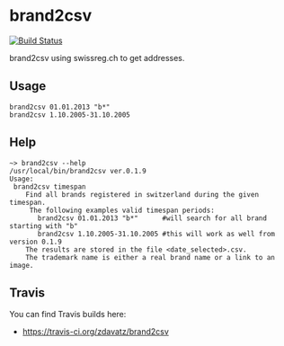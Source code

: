 # brand2csv

[![Build Status](https://secure.travis-ci.org/zdavatz/brand2csv.png)](http://travis-ci.org/zdavatz/brand2csv)

brand2csv using swissreg.ch to get addresses.

## Usage
```
brand2csv 01.01.2013 "b*"
brand2csv 1.10.2005-31.10.2005
```
## Help
```
~> brand2csv --help
/usr/local/bin/brand2csv ver.0.1.9
Usage:
 brand2csv timespan
    Find all brands registered in switzerland during the given timespan.
     The following examples valid timespan periods:
       brand2csv 01.01.2013 "b*"      #will search for all brand starting with "b"
       brand2csv 1.10.2005-31.10.2005 #this will work as well from version 0.1.9
    The results are stored in the file <date_selected>.csv.
    The trademark name is either a real brand name or a link to an image.
```
## Travis
You can find Travis builds here:
  * https://travis-ci.org/zdavatz/brand2csv
